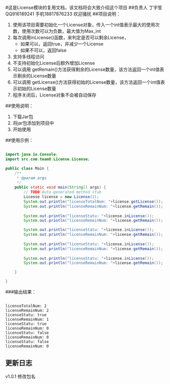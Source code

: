 #这是License模块的复用文档，该文档将会大致介绍这个项目
##负责人 丁宇笙 QQ916189241  手机18817876233 欢迎骚扰
##项目说明：

1. 使用该项目需要初始化一个License对象，传入一个int值表示最大的使用次数，使用次数可以为负数，最大值为Max_int
2. 每次调用inLicense()函数，来判定是否可以剩余License，
    * 如果可以，返回true，并减少一个License
    * 如果不可以，返回false
3. 支持多线程访问
4. 不支持初始化License后额外增加License
5. 可以调用 getRemain()方法获得剩余的License数量，该方法返回一个int值表示剩余的License数量
6. 可以调用 getLicense()方法获得初始的License数量，该方法返回一个int值表示初始的License数量
7. 程序关闭后，License对象不会被自动保存

##使用说明：

1. 下载Jar包
2. 将jar包添加到项目中
3. 开始使用

##使用示例：

``` java

import java.io.Console;
import src.com.team8.License.License;

public class Main {
	/**
	 * @param args
	 */
	public static void main(String[] args) {
		// TODO Auto-generated method stub
		License license = new License(2);
		System.out.println("licenseTotalNum: "+license.getLicense());
		System.out.println("licenseRemainNum: "+license.getRemain());
		
		System.out.println("licenseStatu: "+license.inLicense());
		System.out.println("licenseRemainNum: "+license.getRemain());

		System.out.println("licenseStatu: "+license.inLicense());
		System.out.println("licenseRemainNum: "+license.getRemain());
		
		System.out.println("licenseStatu: "+license.inLicense());
		System.out.println("licenseRemainNum: "+license.getRemain());
		
		System.out.println("licenseStatu: "+license.inLicense());
		System.out.println("licenseRemainNum: "+license.getRemain());

	}

}


```
 
###输出结果：

```

licenseTotalNum: 2
licenseRemainNum: 2
licenseStatu: true
licenseRemainNum: 1
licenseStatu: true
licenseRemainNum: 0
licenseStatu: false
licenseRemainNum: 0
licenseStatu: false
licenseRemainNum: 0

```

## 更新日志
v1.0.1 修改包名